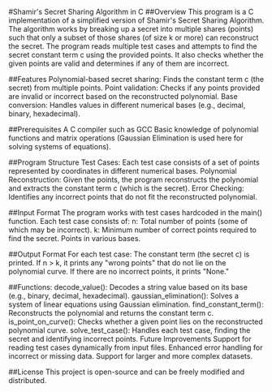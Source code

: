 #Shamir's Secret Sharing Algorithm in C
##Overview
This program is a C implementation of a simplified version of Shamir's Secret Sharing Algorithm. The algorithm works by breaking up a secret into multiple shares (points) such that only a subset of those shares (of size k or more) can reconstruct the secret. The program reads multiple test cases and attempts to find the secret constant term c using the provided points. It also checks whether the given points are valid and determines if any of them are incorrect.

##Features
Polynomial-based secret sharing: Finds the constant term c (the secret) from multiple points.
Point validation: Checks if any points provided are invalid or incorrect based on the reconstructed polynomial.
Base conversion: Handles values in different numerical bases (e.g., decimal, binary, hexadecimal).

##Prerequisites
A C compiler such as GCC
Basic knowledge of polynomial functions and matrix operations (Gaussian Elimination is used here for solving systems of equations).

##Program Structure
Test Cases: Each test case consists of a set of points represented by coordinates in different numerical bases.
Polynomial Reconstruction: Given the points, the program reconstructs the polynomial and extracts the constant term c (which is the secret).
Error Checking: Identifies any incorrect points that do not fit the reconstructed polynomial.

##Input Format
The program works with test cases hardcoded in the main() function. Each test case consists of:
n: Total number of points (some of which may be incorrect).
k: Minimum number of correct points required to find the secret.
Points in various bases.

##Output Format
For each test case:
The constant term (the secret c) is printed.
If n > k, it prints any "wrong points" that do not lie on the polynomial curve. If there are no incorrect points, it prints "None."

##Functions:
decode_value(): Decodes a string value based on its base (e.g., binary, decimal, hexadecimal).
gaussian_elimination(): Solves a system of linear equations using Gaussian elimination.
find_constant_term(): Reconstructs the polynomial and returns the constant term c.
is_point_on_curve(): Checks whether a given point lies on the reconstructed polynomial curve.
solve_test_case(): Handles each test case, finding the secret and identifying incorrect points.
Future Improvements
Support for reading test cases dynamically from input files.
Enhanced error handling for incorrect or missing data.
Support for larger and more complex datasets.

##License
This project is open-source and can be freely modified and distributed.
